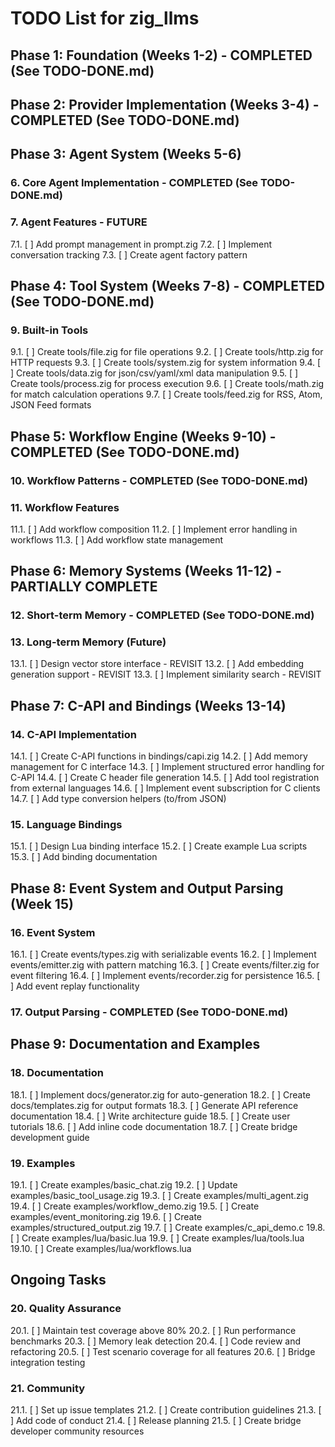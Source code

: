 # TODO List for zig_llms

## Phase 1: Foundation (Weeks 1-2) - COMPLETED (See TODO-DONE.md)

## Phase 2: Provider Implementation (Weeks 3-4) - COMPLETED (See TODO-DONE.md)

## Phase 3: Agent System (Weeks 5-6)

### 6. Core Agent Implementation - COMPLETED (See TODO-DONE.md)

### 7. Agent Features - FUTURE
   7.1. [ ] Add prompt management in prompt.zig
   7.2. [ ] Implement conversation tracking
   7.3. [ ] Create agent factory pattern

## Phase 4: Tool System (Weeks 7-8) - COMPLETED (See TODO-DONE.md)

### 9. Built-in Tools
   9.1. [ ] Create tools/file.zig for file operations
   9.2. [ ] Create tools/http.zig for HTTP requests
   9.3. [ ] Create tools/system.zig for system information
   9.4. [ ] Create tools/data.zig for json/csv/yaml/xml data manipulation
   9.5. [ ] Create tools/process.zig for process execution
   9.6. [ ] Create tools/math.zig for match calculation operations
   9.7. [ ] Create tools/feed.zig for RSS, Atom, JSON Feed formats

## Phase 5: Workflow Engine (Weeks 9-10) - COMPLETED (See TODO-DONE.md)

### 10. Workflow Patterns - COMPLETED (See TODO-DONE.md)

### 11. Workflow Features
   11.1. [ ] Add workflow composition
   11.2. [ ] Implement error handling in workflows
   11.3. [ ] Add workflow state management

## Phase 6: Memory Systems (Weeks 11-12) - PARTIALLY COMPLETE

### 12. Short-term Memory - COMPLETED (See TODO-DONE.md)

### 13. Long-term Memory (Future)
   13.1. [ ] Design vector store interface - REVISIT
   13.2. [ ] Add embedding generation support - REVISIT
   13.3. [ ] Implement similarity search - REVISIT

## Phase 7: C-API and Bindings (Weeks 13-14)

### 14. C-API Implementation
   14.1. [ ] Create C-API functions in bindings/capi.zig
   14.2. [ ] Add memory management for C interface
   14.3. [ ] Implement structured error handling for C-API
   14.4. [ ] Create C header file generation
   14.5. [ ] Add tool registration from external languages
   14.6. [ ] Implement event subscription for C clients
   14.7. [ ] Add type conversion helpers (to/from JSON)

### 15. Language Bindings
   15.1. [ ] Design Lua binding interface
   15.2. [ ] Create example Lua scripts
   15.3. [ ] Add binding documentation

## Phase 8: Event System and Output Parsing (Week 15)

### 16. Event System
   16.1. [ ] Create events/types.zig with serializable events
   16.2. [ ] Implement events/emitter.zig with pattern matching
   16.3. [ ] Create events/filter.zig for event filtering
   16.4. [ ] Implement events/recorder.zig for persistence
   16.5. [ ] Add event replay functionality

### 17. Output Parsing - COMPLETED (See TODO-DONE.md)

## Phase 9: Documentation and Examples

### 18. Documentation
   18.1. [ ] Implement docs/generator.zig for auto-generation
   18.2. [ ] Create docs/templates.zig for output formats
   18.3. [ ] Generate API reference documentation
   18.4. [ ] Write architecture guide
   18.5. [ ] Create user tutorials
   18.6. [ ] Add inline code documentation
   18.7. [ ] Create bridge development guide

### 19. Examples
   19.1. [ ] Create examples/basic_chat.zig
   19.2. [ ] Update examples/basic_tool_usage.zig
   19.3. [ ] Create examples/multi_agent.zig
   19.4. [ ] Create examples/workflow_demo.zig
   19.5. [ ] Create examples/event_monitoring.zig
   19.6. [ ] Create examples/structured_output.zig
   19.7. [ ] Create examples/c_api_demo.c
   19.8. [ ] Create examples/lua/basic.lua
   19.9. [ ] Create examples/lua/tools.lua
   19.10. [ ] Create examples/lua/workflows.lua

## Ongoing Tasks

### 20. Quality Assurance
   20.1. [ ] Maintain test coverage above 80%
   20.2. [ ] Run performance benchmarks
   20.3. [ ] Memory leak detection
   20.4. [ ] Code review and refactoring
   20.5. [ ] Test scenario coverage for all features
   20.6. [ ] Bridge integration testing

### 21. Community
   21.1. [ ] Set up issue templates
   21.2. [ ] Create contribution guidelines
   21.3. [ ] Add code of conduct
   21.4. [ ] Release planning
   21.5. [ ] Create bridge developer community resources
